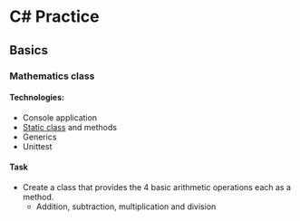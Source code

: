 ﻿# C# Practice


## Basics

### Mathematics class
#### Technologies:
- Console application
- [Static class](https://learn.microsoft.com/en-us/dotnet/csharp/programming-guide/classes-and-structs/static-classes-and-static-class-members) and methods
- Generics
- Unittest

#### Task
- Create a class that provides the 4 basic arithmetic operations 
each as a method.
    - Addition, subtraction, multiplication and division
